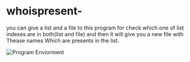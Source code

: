 # whoispresent-
you can give a list and a file to this  program for check which one of list indexes are in both(list and file) and then it will give you a new file with Thease names Which are presents in the list.

![Program Enviorment](https://github.com/zerodey/whoispresent-/blob/main/github.png)
